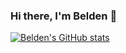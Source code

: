 ### Hi there, I'm Belden 👋

[![Belden's GitHub stats](https://github-readme-stats.vercel.app/api?username=Munyabelden)](https://github.com/anuraghazra/github-readme-stats)
